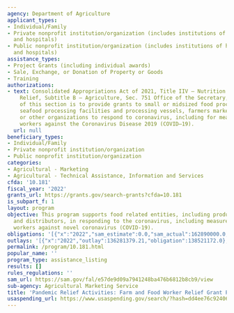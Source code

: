 ```yaml
---
agency: Department of Agriculture
applicant_types:
- Individual/Family
- Private nonprofit institution/organization (includes institutions of higher education
  and hospitals)
- Public nonprofit institution/organization (includes institutions of higher education
  and hospitals)
assistance_types:
- Project Grants (including individual awards)
- Sale, Exchange, or Donation of Property or Goods
- Training
authorizations:
- text: Consolidated Appropriations Act of 2021, Title IIV – Nutrition and Agriculture
    Relief, Subtitle B – Agriculture, Sec. 751 Office of the Secretary, The purpose
    of this section is to provide grants to small or midsized food processors or distributors,
    seafood processing facilities and processing vessels, farmers markets, producers,
    or other organizations to respond to coronavirus, including for measures to protect
    workers against the Coronavirus Disease 2019 (COVID–19).
  url: null
beneficiary_types:
- Individual/Family
- Private nonprofit institution/organization
- Public nonprofit institution/organization
categories:
- Agricultural - Marketing
- Agricultural - Technical Assistance, Information and Services
cfda: '10.181'
fiscal_year: '2022'
grants_url: https://grants.gov/search-grants?cfda=10.181
is_subpart_f: 1
layout: program
objective: This program supports food related entities, including producers, processors,
  and distributors, in responding to the coronavirus, including measures to protect
  workers against novel coronavirus (COVID-19).
obligations: '[{"x":"2022","sam_estimate":0.0,"sam_actual":162890000.0,"usa_spending_actual":138521172.0},{"x":"2023","sam_estimate":512421682.0,"sam_actual":0.0,"usa_spending_actual":830879007.0},{"x":"2024","sam_estimate":0.0,"sam_actual":0.0,"usa_spending_actual":0.0}]'
outlays: '[{"x":"2022","outlay":136281379.21,"obligation":138521172.0},{"x":"2023","outlay":487386482.33,"obligation":830879007.0},{"x":"2024","outlay":0.0,"obligation":0.0}]'
permalink: /program/10.181.html
popular_name: ''
program_type: assistance_listing
results: []
rules_regulations: ''
sam_url: https://sam.gov/fal/e57de9d09a7941248ba476b6812b8cb9/view
sub-agency: Agricultural Marketing Service
title: 'Pandemic Relief Activities: Farm and Food Worker Relief Grant Program'
usaspending_url: https://www.usaspending.gov/search/?hash=dd4ee76c92406b2f9a0cc489b144b5ac
---
```

